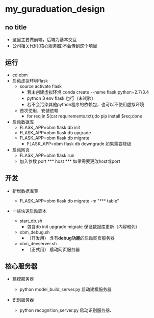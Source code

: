 # my_guraduation_design
## no title
- 这里主要做前端，后端为基本交互
- 公司相关代码(核心服务器)不会传到这个项目

## 运行
- cd obm
- 启动虚拟环境flask
    - source activate flask
        - 若未创建虚拟环境 conda create --name flask python=2.7/3.4
        - python 3 env flask 也行（未试验）
        - 若不会污染其他python程序的依赖包，也可以不使用虚拟环境
    - 首次使用，安装依赖
        - for req in $(cat requirements.txt);do pip install $req;done
- 启动数据库
    - FLASK_APP=obm flask db init
    - FLASK_APP=obm flask db upgrade
    - FLASK_APP=obm flask db migrate
        - FLASK_APP=obm flask db downgrade 如果需要降级
- 启动网页
    - FLASK_APP=obm flask run
    - 加入参数 port *** host *** 如果需要更改host或port

## 开发
- 新增数据库表
    - FLASK_APP=obm flask db migrate -m "*** table"

- 一些快速启动脚本
    - start_db.sh
        - 包含db init upgrade migrate 保证数据库更新（内容和列）
    - obm_debug.sh
        - （开发用） 含有**debug功能**的启动网页服务器
    - obm_devserver.sh
        - （正式用） 启动网页服务器

## 核心服务器
- 建模服务器
    - python model_build_server.py 启动建模服务器

- 识别服务器
    - python recognition_server.py 启动识别服务器、
